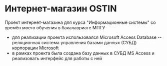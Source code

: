 # Интернет-магазин OSTIN
Проект интернет-магазина для курса "Информационные системы" со времён моего обучения в бакалавриате МПГУ
* для реализации проекта использовался Microsoft Access Database -- реляционная система управления базами данных (СУБД) корпорации Microsoft
* в рамках проекта была создана базу данных в СУБД MS Access и реализовать интерфейс для работы с ней
